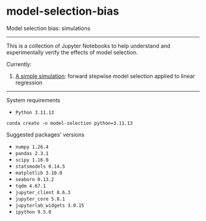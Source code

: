 # model-selection-bias
Model selection bias: simulations

---

This is a collection of Jupyter Notebooks to help understand and experimentally verify the effects of model selection.

Currently:

1. [A simple simulation](https://github.com/maxdevblock/model-selection-bias/blob/main/model_selection_bias.ipynb): forward stepwise model selection applied to linear regression

---

System requirements

- `Python 3.11.13`

```
conda create -n model-selection python=3.11.13
```

Suggested packages' versions
- `numpy 1.26.4` 
- `pandas 2.3.1`
- `scipy 1.16.0`
- `statsmodels 0.14.5`
- `matplotlib 3.10.0`
- `seaborn 0.13.2`
- `tqdm 4.67.1`
- `jupyter_client 8.6.3`
- `jupyter_core 5.8.1`
- `jupyterlab_widgets 3.0.15`
- `ipython 9.5.0`